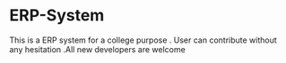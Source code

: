 # ERP-System
This is a ERP system for a college purpose
. User can contribute without any hesitation 
.All new developers are welcome

